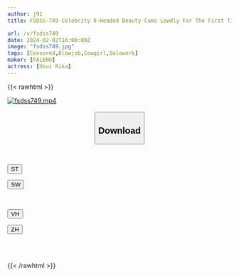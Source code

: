 ```yaml
---
author: j91
title: FSDSS-749 Celebrity 8-Headed Beauty Cums Lewdly For The First Time In 3 Big Orgasms Rika Usui

url: /v/fsdss749
date: 2024-02-02T16:00:00Z
image: "fsdss749.jpg"
tags: [Censored,Blowjob,Cowgirl,Solowork]
maker: [FALENO]
actress: [Usui Rika]
---
```



{{< rawhtml >}}

<div class="video" data-videoid="29vjqyoOz7uZDD0">
    <a href="javascript:;">
        <img src="/v/fsdss749/fsdss749.jpg" width="WIDTH" height="HEIGHT" alt="fsdss749.mp4" loading="lazy">
    </a>
</div>

<script type="text/javascript" src="https://j91.asia/asset/on-demand-st.js"></script>

<br>
  <link rel="stylesheet" href="https://j91.asia/asset/bs5.css">
  
  <center>
  <button class="btn btn-primary" type="button" data-bs-toggle="collapse" data-bs-target=".multi-collapse" aria-expanded="false" aria-controls="multiCollapseExample1 multiCollapseExample2"><h2>Download</h2></button></center>
</p>
<div class="row">
  <div class="col">
    <div class="collapse multi-collapse" id="multiCollapseExample1">
      <div class="card card-body">
	      	      <br>
<div class="buttons">  
<p><a href="https://streamtape.to/v/29vjqyoOz7uZDD0" target="_blank"><button class="btn-hover color-3"><i class="fa fa-download"></i> ST</button></a></p>
<p><a href="https://flaswish.com/byaurhssqksj" target="_blank"><button class="btn-hover color-2"><i class="fa fa-download"></i> SW</button></a></p></div>
    </div>
  </div>
</div>
  <div class="col">
    <div class="collapse multi-collapse" id="multiCollapseExample2">
      <div class="card card-body">
	      <br>
<div class="buttons">
<p><a href="https://vidhidepro.com/f/hgc2grhqibyg" target="_blank"><button class="btn-hover color-9"><i class="fa fa-download"></i> VH</button></a></p>
<p><a href="https://lylxan.com/ek0786bv11ve"><button class="btn-hover color-8"><i class="fa fa-download"></i> ZH</button></a></p></div>
<br><br>
      </div>
    </div>
  </div>
</div>

{{< /rawhtml >}}
